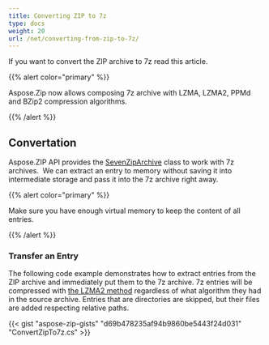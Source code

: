 ```yaml
---
title: Converting ZIP to 7z
type: docs
weight: 20
url: /net/converting-from-zip-to-7z/
---
```


If you want to convert the ZIP archive to 7z read this article.

{{% alert color="primary" %}} 

Aspose.Zip now allows composing 7z archive with LZMA, LZMA2, PPMd and BZip2 compression algorithms.

{{% /alert %}} 

## **Convertation**
Aspose.ZIP API provides the [SevenZipArchive](https://reference.aspose.com/zip/net/aspose.zip.sevenzip/sevenziparchive) class to work with 7z archives.  We can extract an entry to memory without saving it into intermediate storage and pass it into the 7z archive right away.

{{% alert color="primary" %}} 

Make sure you have enough virtual memory to keep the content of all entries.

{{% /alert %}} 

### **Transfer an Entry**
The following code example demonstrates how to extract entries from the ZIP archive and immediately put them to the 7z archive. 7z entries will be compressed with [the LZMA2 method](https://reference.aspose.com/zip/net/aspose.zip.saving/sevenziplzma2compressionsettings) regardless of what algorithm they had in the source archive.
Entries that are directories are skipped, but their files are added respecting relative paths.

{{< gist "aspose-zip-gists" "d69b478235af94b9860be5443f24d031" "ConvertZipTo7z.cs" >}}